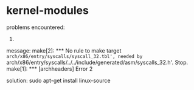 # kernel-modules

problems encountered:

1.
message: 
	make[2]: *** No rule to make target `arch/x86/entry/syscalls/syscall_32.tbl', needed by `arch/x86/entry/syscalls/../../include/generated/asm/syscalls_32.h'.  Stop.
	make[1]: *** [archheaders] Error 2

solution:
	sudo apt-get install linux-source
